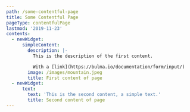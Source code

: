 ```yaml
---
path: /some-contentful-page
title: Some Contentful Page
pageType: contentfulPage
lastmod: '2019-11-23'
contents:
  - newWidget:
      simpleContent:
        description: |-
          This is the description of the first content.

          With a [link](https://bulma.io/documentation/form/input/)
        image: /images/mountain.jpeg
        title: First content of page
  - newWidget:
      text:
        text: 'This is the second content, a simple text.'
        title: Second content of page
---
```


